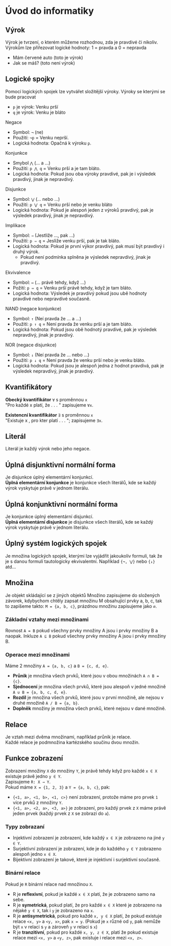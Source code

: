# Úvod do informatiky
## Výrok
Výrok je tvrzení, o kterém můžeme rozhodnou, zda je pravdivé či nikoliv. Výrokům lze přiřezovat logické hodnoty: 1 = pravda a 0 = nepravda
- Mám červené auto (toto je výrok)
- Jak se máš? (toto není výrok)

## Logické spojky
Pomocí logických spojek lze vytvářet složitější výroky. 
Výroky se kterými se bude pracovat
- `p` je výrok: Venku prší
- `q` je výrok: Venku je bláto

Negace
- Symbol: `¬` (ne)
- Použití: `¬p` = Venku neprší.
- Logická hodnota: Opačná k výroku `p`.

Konjunkce
- Smybol `⋀` (... a ...)
- Použití: `p ⋀ q` = Venku prší a je tam bláto.
- Logická hodnota: Pokud jsou oba výroky pravdivé, pak je i výsledek pravdivý, jinak je nepravdivý.

Disjunkce
- Symbol: `⋁` (... nebo ...)
- Použití: `p ⋁ q` = Venku prší nebo je venku bláto
- Logická hodnota: Pokud je alespoń jeden z výroků pravdivý, pak je výsledek pravdivý, jinak je nepravdivý.

Implikace
- Symbol: `⇒` (Jestliže ..., pak ...)
- Použití: `p ⇒ q` = Jesliže venku prší, pak je tak bláto.
- Logická hodnota: Pokud je první výkor pravdivý, pak musí být pravdivý i druhý výrok.
  - Pokud není podmínka splněna je výsledek nepravdivý, jinak je pravdivý.

Ekvivalence
- Symbol: `⇔` (... právě tehdy, když ...)
- Požití: `p ⇔ q` = Venku prší právě tehdy, když je tam bláto.
- Logická hodnota: Výsledek je pravdívý pokud jsou ubě hodnoty pravdivé nebo nepravdivé současně.

NAND (negace konjunkce)
- Symbol: `↑` (Neí pravda že ... a ...)
- Použití: `p ↑ q` = Není pravda že venku prší a je tam bláto.
- Logická hodnota: Pokud jsou obě hodnotý pravdivé, pak je výsledek nepravdivý, jinak je pravdivý.

NOR (negace disjunkce)
- Symbol: `↓` (Neí pravda že ... nebo ...)
- Použití: `p ↓ q` = Není pravda že venku prší nebo je venku bláto.
- Logická hodnota: Pokud jsou je alespoň jedna z hodnot pravdivá, pak je výsledek nepravdivý, jinak je pravdivý.

## Kvantifikátory

**Obecký kvantifikátor** `∀` s proměnnou `x`<br>
"Pro každé x platí, že . . . " zapisujeme `∀x`.

**Existencní kvantifikátor** `∃` s proměnnou `x`<br>
"Existuje x , pro kter platí . . . "; zapisujeme `∃x`.

## Literál
Literál je každý výrok nebo jeho negace.

## Úplná disjunktivní normální forma
Je disjunkce úplný elementární konjunkcí.<br>
**Úplná elementární konjunkce** je konjunkce všech literálů, kde se každý výrok vyskytuje právě v jednom literálu.

## Úplná konjunktivní normální forma
Je konjunkce úplný elementární disjunkcí.<br>
**Úplná elementární disjunkce** je disjunkce všech literálů, kde se každý výrok vyskytuje právě v jednom literálu.

## Úplný systém logických spojek
Je množina logických spojek, kterými lze vyjádřit jakoukoliv formuli, tak že je s danou formulí tautologicky ekvivalentní.
Například `{¬, ⋁}` nebo `{↓}` atd...

## Množina
Je objekt skládající se z jiných objektů
Množino zapisujeme do složených závorek, kdybychom chtěly zapsat množinu M obsahující prvky a, b, c, tak to zapíšeme takto: `M = {a, b, c}`, prázdnou množinu zapisujeme jako `∅`.

### Základní vztahy mezi množinami
Rovnost `A = B` pokud všechny prvky množiny A jsou i prvky množiny B a naopak.
Inkluze `A ⊆ B` pokud všechny prvky množiny A jsou i prvky množiny B.

### Operace mezi množinami
Máme 2 množiny `A = {a, b, c}` a `B = {c, d, e}`.
- **Průnik** je množina všech prvků, které jsou v obou množinách `A ∩ B = {c}`.
- **Sjednocení** je množina všech prvků, které jsou alespoň v jedné množině `A ∪ B = {a, b, c, d, e}`.
- **Rozdíl** je množina všech prvků, které jsou v první množině, ale nejsou v druhé množině `A / B = {a, b}`.
- **Doplněk** množiny je množina všech prvků, které nejsou v dané množině.

## Relace
Je vztah mezi dvěma množinami, například průnik je relace. <br>
Každé relace je podmnožina kartézského součinu dvou množin.

## Funkce zobrazení
Zobrazení množiny `X` do množiny `Y`, je právě tehdy když pro každé `x ∈ X` existuje právě jedno `y ∈ Y`.<br>
Zapisujeme `R: X → Y`.<br>
Pokud máme `X = {1, 2, 3}` a `Y = {a, b, c}`, pak:
- `{<1, a>, <1, b>, <1, c>}` není zobrazení, protože máme pro prvek `1` více prvků z množiny `Y`.
- `{<1, a>, <2, a>, <3, a>}` je zobrazení, pro každý prvek z `X` máme právě jeden prvek (každý prvek z `X` se zobrazí do `a`).

### Typy zobrazaní
- Injektivní zobrazení je zobrazení, kde každý `x ∈ X` je zobrazeno na jiné `y ∈ Y`.
- Surjektivní zobrazení je zobrazení, kde je do každého `y ∈ Y` zobrazeno alespoň jedno `x ∈ X`.
- Bijektivní zobrazení je takové, které je injektivní i surjektivní současně.

### Binární relace
Pokud je `R` binární relace nad množinou `X`.
- R je **reflexivní**, pokud je každé `x ∈ X` platí, že je zobrazeno samo na sebe.
- R je **symetrická**, pokud platí, že pro každé `x ∈ X` které je zobrazeno na nějaké `y ∈ X`, tak i `y` je zobrazeno na `x`.
- R je **antisymetrická**, pokud pro každé `x, y ∈ X` platí, že pokud existuje relace `<x, y>` a `<y, x>`, pak `x = y`. (Pokud je `x` různé od `y`, pak nemůže být `x` v relaci s `y` a zároveň `y` v relaci s `x`)
- R je **tranzitivní**, pokud pro každé `x, y, z ∈ X`, platí že pokud existuje relace mezi `<x, y>` a `<y, z>`, pak existuje i relace mezi `<x, z>`. 
